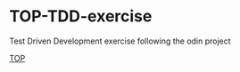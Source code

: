 # TOP-TDD-exercise

Test Driven Development exercise following the odin project

[TOP](www.theodinproject.com)
